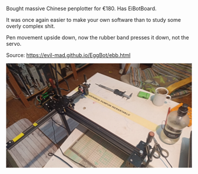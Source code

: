 Bought massive Chinese penplotter for €180. Has EiBotBoard.

It was once again easier to make your own software than to study some overly complex shit.

Pen movement upside down, now the rubber band presses it down, not the servo.

Source: https://evil-mad.github.io/EggBot/ebb.html

<img src=merkkivalo.png>
